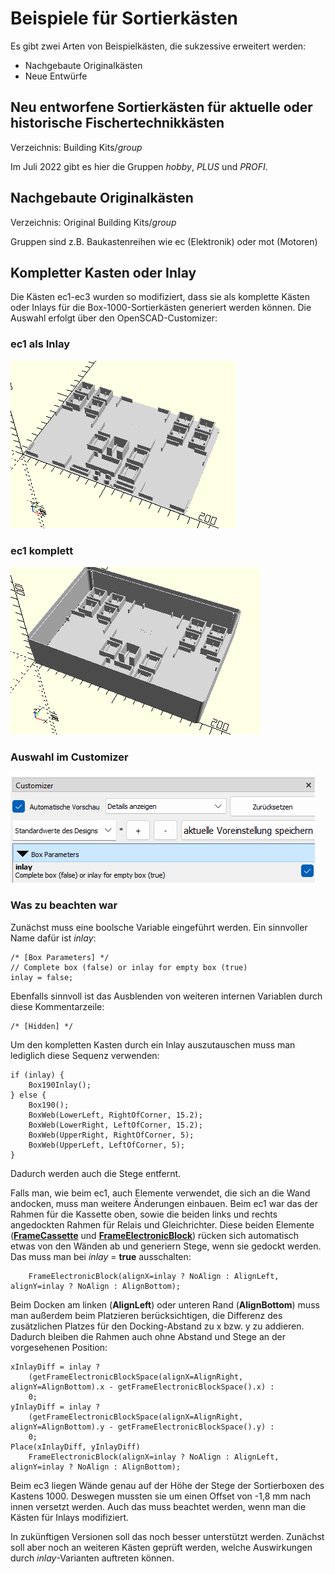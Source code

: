 # Beispiele für Sortierkästen

Es gibt zwei Arten von Beispielkästen, die sukzessive erweitert werden:
- Nachgebaute Originalkästen
- Neue Entwürfe

## Neu entworfene Sortierkästen für aktuelle oder historische Fischertechnikkästen

Verzeichnis: Building Kits/*group*

Im Juli 2022 gibt es hier die Gruppen *hobby*, *PLUS* und *PROFI*.

## Nachgebaute Originalkästen

Verzeichnis: Original Building Kits/*group*

Gruppen sind z.B. Baukastenreihen wie ec (Elektronik) oder mot (Motoren)

## Kompletter Kasten oder Inlay

Die Kästen ec1-ec3 wurden so modifiziert, dass sie als komplette Kästen oder Inlays für die Box-1000-Sortierkästen generiert werden können. Die Auswahl erfolgt über den OpenSCAD-Customizer:

### ec1 als Inlay
![ec1Inlay](../images/ec1Inlay.png)

### ec1 komplett
![ec1](../images/ec1complete.png)

### Auswahl im Customizer
![ec1 Customizer](../images/ec1InlayCustomizer.png)

### Was zu beachten war

Zunächst muss eine boolsche Variable eingeführt werden. Ein sinnvoller Name dafür ist *inlay*:

```
/* [Box Parameters] */
// Complete box (false) or inlay for empty box (true)
inlay = false;
```

Ebenfalls sinnvoll ist das Ausblenden von weiteren internen Variablen durch diese Kommentarzeile:

```
/* [Hidden] */
```

Um den kompletten Kasten durch ein Inlay auszutauschen muss man lediglich diese Sequenz verwenden:

```
if (inlay) {
    Box190Inlay();
} else {
    Box190();
    BoxWeb(LowerLeft, RightOfCorner, 15.2);
    BoxWeb(LowerRight, LeftOfCorner, 15.2);
    BoxWeb(UpperRight, RightOfCorner, 5);
    BoxWeb(UpperLeft, LeftOfCorner, 5);
}
```

Dadurch werden auch die Stege entfernt.

Falls man, wie beim ec1, auch Elemente verwendet, die sich an die Wand andocken, muss man weitere Änderungen einbauen. Beim ec1 war das der Rahmen für die Kassette oben, sowie die beiden links und rechts angedockten Rahmen für Relais und Gleichrichter. Diese beiden Elemente ([__FrameCassette__](Elements/FrameCassette.md) und [__FrameElectronicBlock__](Elements/FrameElectronicBlock.md)) rücken sich automatisch etwas von den Wänden ab und generiern Stege, wenn sie gedockt werden. Das muss man bei *inlay* = __true__ ausschalten:

```
    FrameElectronicBlock(alignX=inlay ? NoAlign : AlignLeft, alignY=inlay ? NoAlign : AlignBottom);
```

Beim Docken am linken (__AlignLeft__) oder unteren Rand (__AlignBottom__) muss man außerdem beim Platzieren berücksichtigen, die Differenz des zusätzlichen Platzes für den Docking-Abstand zu x bzw. y zu addieren. Dadurch bleiben die Rahmen auch ohne Abstand und Stege an der vorgesehenen Position:

```
xInlayDiff = inlay ? 
    (getFrameElectronicBlockSpace(alignX=AlignRight, alignY=AlignBottom).x - getFrameElectronicBlockSpace().x) : 
    0;
yInlayDiff = inlay ? 
    (getFrameElectronicBlockSpace(alignX=AlignRight, alignY=AlignBottom).y - getFrameElectronicBlockSpace().y) : 
    0;
Place(xInlayDiff, yInlayDiff)
    FrameElectronicBlock(alignX=inlay ? NoAlign : AlignLeft, alignY=inlay ? NoAlign : AlignBottom);
```

Beim ec3 liegen Wände genau auf der Höhe der Stege der Sortierboxen des Kastens 1000. Deswegen mussten sie um einen Offset von -1,8 mm nach innen versetzt werden. Auch das muss beachtet werden, wenn man die Kästen für Inlays modifiziert.

In zukünftigen Versionen soll das noch besser unterstützt werden. Zunächst soll aber noch an weiteren Kästen geprüft werden, welche Auswirkungen durch *inlay*-Varianten auftreten können.